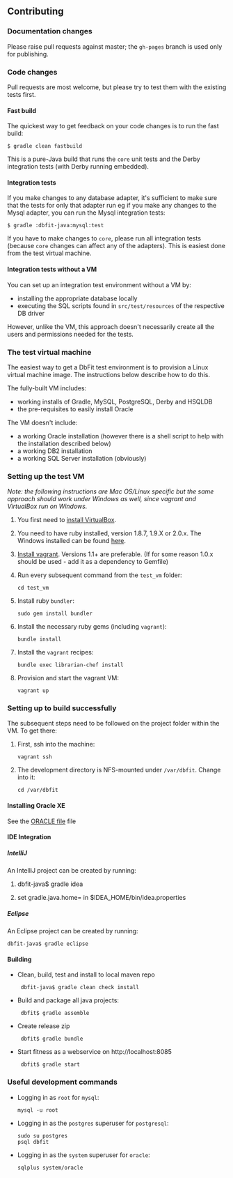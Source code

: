 ## Contributing

### Documentation changes

Please raise pull requests against master; the `gh-pages` branch is used only for publishing.

### Code changes

Pull requests are most welcome, but please try to test them with the existing tests first.

#### Fast build

The quickest way to get feedback on your code changes is to run the fast build:

    $ gradle clean fastbuild

This is a pure-Java build that runs the `core` unit tests and the Derby integration tests (with Derby running embedded).

#### Integration tests

If you make changes to any database adapter, it's sufficient to make sure that the tests for only that adapter run eg if you make any changes to the Mysql adapter, you can run the Mysql integration tests:

    $ gradle :dbfit-java:mysql:test

If you have to make changes to `core`, please run all integration tests (because `core` changes can affect any of the adapters). This is easiest done from the test virtual machine.

#### Integration tests without a VM

You can set up an integration test environment without a VM by:
 *  installing the appropriate database locally
 *  executing the SQL scripts found in `src/test/resources` of the respective DB driver

However, unlike the VM, this approach doesn't necessarily create all the users and permissions needed for the tests.

### The test virtual machine

The easiest way to get a DbFit test environment is to provision a Linux virtual machine image. The instructions below describe how to do this.

The fully-built VM includes:
 *  working installs of Gradle, MySQL, PostgreSQL, Derby and HSQLDB
 *  the pre-requisites to easily install Oracle

The VM doesn't include:
 *  a working Oracle installation (however there is a shell script to help with the installation described below)
 *  a working DB2 installation
 *  a working SQL Server installation (obviously)

### Setting up the test VM

*Note: the following instructions are Mac OS/Linux specific but the same approach should work under Windows as well, since vagrant and VirtualBox run on Windows.*

1.  You first need to [install VirtualBox](https://www.virtualbox.org/wiki/Downloads).

2.  You need to have ruby installed, version 1.8.7, 1.9.X or 2.0.x. The Windows installed can be found [here](http://rubyinstaller.org/downloads/).

3. [Install vagrant](http://docs.vagrantup.com/v2/installation/). Versions 1.1+ are preferable.
   (If for some reason 1.0.x should be used - add it as a dependency to Gemfile)

4.  Run every subsequent command from the `test_vm` folder:

        cd test_vm

5.  Install ruby `bundler`:

        sudo gem install bundler

6.  Install the necessary ruby gems (including `vagrant`):

        bundle install

7.  Install the `vagrant` recipes:

        bundle exec librarian-chef install

8.  Provision and start the vagrant VM:

        vagrant up

### Setting up to build successfully

The subsequent steps need to be followed on the project folder within the VM. To get there:

 1. First, ssh into the machine:

        vagrant ssh

 2. The development directory is NFS-mounted under `/var/dbfit`. Change into it:

        cd /var/dbfit 

#### Installing Oracle XE

See the [ORACLE file](ORACLE.md) file 

#### IDE Integration

##### IntelliJ

An IntelliJ project can be created by running:

 1. dbfit-java$ gradle idea

 2. set gradle.java.home=<gradle jdk path> in $IDEA_HOME/bin/idea.properties    

##### Eclipse

An Eclipse project can be created by running:

    dbfit-java$ gradle eclipse

#### Building

*  Clean, build, test and install to local maven repo
    
        dbfit-java$ gradle clean check install

*  Build and package all java projects:

        dbfit$ gradle assemble

*  Create release zip

        dbfit$ gradle bundle

*  Start fitness as a webservice on http://localhost:8085

        dbfit$ gradle start

### Useful development commands

 *  Logging in as `root` for `mysql`:

        mysql -u root

 *  Logging in as the `postgres` superuser for `postgresql`:

        sudo su postgres
        psql dbfit

 *  Logging in as the `system` superuser for `oracle`:

        sqlplus system/oracle
